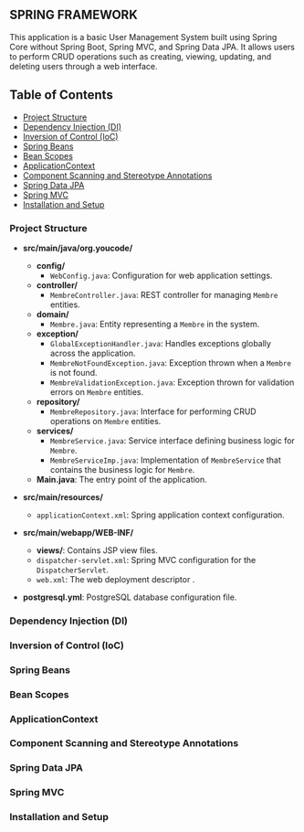 ## SPRING FRAMEWORK

This application is a basic User Management System
built using Spring Core without Spring Boot,
Spring MVC, and Spring Data JPA. It allows users to perform CRUD operations
such as creating, viewing, updating, and deleting users through a web interface.

## Table of Contents
- [Project Structure](#project-structure)
- [Dependency Injection (DI)](#dependency-injection-di)
- [Inversion of Control (IoC)](#inversion-of-control-ioc)
- [Spring Beans](#spring-beans)
- [Bean Scopes](#bean-scopes)
- [ApplicationContext](#applicationcontext)
- [Component Scanning and Stereotype Annotations](#component-scanning-and-stereotype-annotations)
- [Spring Data JPA](#spring-data-jpa)
- [Spring MVC](#spring-mvc)
- [Installation and Setup](#installation-and-setup)

### Project Structure


- **src/main/java/org.youcode/**
    - **config/**
        - `WebConfig.java`: Configuration for web application settings.
    - **controller/**
        - `MembreController.java`: REST controller for managing `Membre` entities.
    - **domain/**
        - `Membre.java`: Entity representing a `Membre` in the system.
    - **exception/**
        - `GlobalExceptionHandler.java`: Handles exceptions globally across the application.
        - `MembreNotFoundException.java`: Exception thrown when a `Membre` is not found.
        - `MembreValidationException.java`: Exception thrown for validation errors on `Membre` entities.
    - **repository/**
        - `MembreRepository.java`: Interface for performing CRUD operations on `Membre` entities.
    - **services/**
        - `MembreService.java`: Service interface defining business logic for `Membre`.
        - `MembreServiceImp.java`: Implementation of `MembreService` that contains the business logic for `Membre`.
    - **Main.java**: The entry point of the application.

- **src/main/resources/**
    - `applicationContext.xml`: Spring application context configuration.

- **src/main/webapp/WEB-INF/**
    - **views/**: Contains JSP view files.
    - `dispatcher-servlet.xml`: Spring MVC configuration for the `DispatcherServlet`.
    - `web.xml`: The web deployment descriptor .

- **postgresql.yml**: PostgreSQL database configuration file.


### Dependency Injection (DI)


### Inversion of Control (IoC)

### Spring Beans

### Bean Scopes

### ApplicationContext

### Component Scanning and Stereotype Annotations

### Spring Data JPA

### Spring MVC

### Installation and Setup
